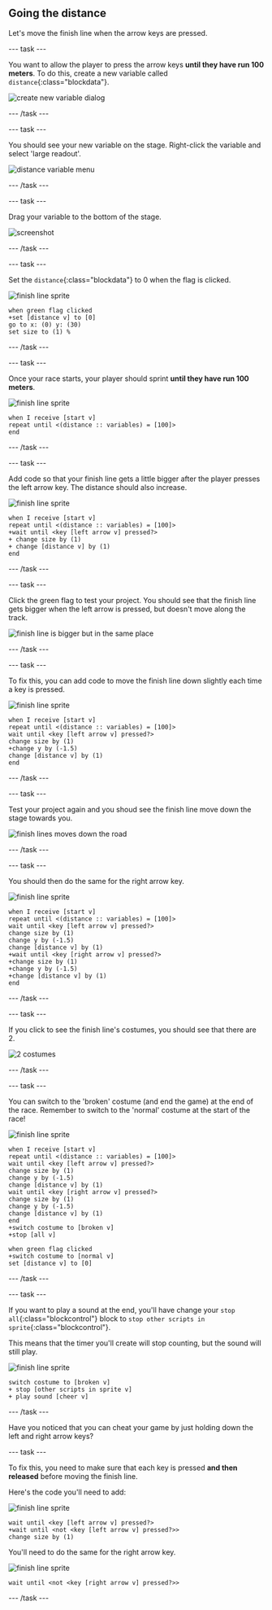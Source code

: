 ## Going the distance

Let's move the finish line when the arrow keys are pressed.

--- task ---

You want to allow the player to press the arrow keys __until they have run 100 meters__. To do this, create a new variable called `distance`{:class="blockdata"}.

![create new variable dialog](images/sprint-distance-create.png)

--- /task ---

--- task ---

You should see your new variable on the stage. Right-click the variable and select 'large readout'.

![distance variable menu](images/sprint-distance-dispaly.png)

--- /task ---

--- task ---

Drag your variable to the bottom of the stage.

![screenshot](images/sprint-distance-drag.png)

--- /task ---

--- task ---

Set the `distance`{:class="blockdata"} to 0 when the flag is clicked.

![finish line sprite](images/finish-line-sprite.png)

```blocks
when green flag clicked
+set [distance v] to [0]
go to x: (0) y: (30)
set size to (1) %
```

--- /task ---

--- task ---

Once your race starts, your player should sprint __until they have run 100 meters__.

![finish line sprite](images/finish-line-sprite.png)

```blocks
when I receive [start v]
repeat until <(distance :: variables) = [100]>
end 
```

--- /task ---

--- task ---

Add code so that your finish line gets a little bigger after the player presses the left arrow key. The distance should also increase.

![finish line sprite](images/finish-line-sprite.png)

```blocks
when I receive [start v]
repeat until <(distance :: variables) = [100]>
+wait until <key [left arrow v] pressed?>
+ change size by (1)
+ change [distance v] by (1)
end 
```

--- /task ---

--- task ---

Click the green flag to test your project. You should see that the finish line gets bigger when the left arrow is pressed, but doesn't move along the track.

![finish line is bigger but in the same place](images/sprint-line-bug.png)

--- /task ---

--- task ---

To fix this, you can add code to move the finish line down slightly each time a key is pressed.

![finish line sprite](images/finish-line-sprite.png)

```blocks
when I receive [start v]
repeat until <(distance :: variables) = [100]>
wait until <key [left arrow v] pressed?>
change size by (1)
+change y by (-1.5)
change [distance v] by (1)
end 
```

--- /task ---

--- task ---

Test your project again and you shoud see the finish line move down the stage towards you.

![finish lines moves down the road](images/sprint-line-fix-test.png)

--- /task ---

--- task ---

You should then do the same for the right arrow key.

![finish line sprite](images/finish-line-sprite.png)

```blocks
when I receive [start v]
repeat until <(distance :: variables) = [100]>
wait until <key [left arrow v] pressed?>
change size by (1)
change y by (-1.5)
change [distance v] by (1)
+wait until <key [right arrow v] pressed?>
+change size by (1)
+change y by (-1.5)
+change [distance v] by (1)
end 
```

--- /task ---

--- task ---

If you click to see the finish line's costumes, you should see that there are 2.

![2 costumes](images/sprint-line-costumes.png)

--- /task ---

--- task ---

You can switch to the 'broken' costume (and end the game) at the end of the race. Remember to switch to the 'normal' costume at the start of the race!

![finish line sprite](images/finish-line-sprite.png)

```blocks
when I receive [start v]
repeat until <(distance :: variables) = [100]>
wait until <key [left arrow v] pressed?>
change size by (1)
change y by (-1.5)
change [distance v] by (1)
wait until <key [right arrow v] pressed?>
change size by (1)
change y by (-1.5)
change [distance v] by (1)
end 
+switch costume to [broken v]
+stop [all v]
```

```blocks
when green flag clicked
+switch costume to [normal v]
set [distance v] to [0]
```

--- /task ---

--- task ---

If you want to play a sound at the end, you'll have change your `stop all`{:class="blockcontrol"} block to `stop other scripts in sprite`{:class="blockcontrol"}.

This means that the timer you'll create will stop counting, but the sound will still play.

![finish line sprite](images/finish-line-sprite.png)

```blocks
switch costume to [broken v]
+ stop [other scripts in sprite v]
+ play sound [cheer v]
```

--- /task ---

Have you noticed that you can cheat your game by just holding down the left and right arrow keys?

--- task ---

To fix this, you need to make sure that each key is pressed __and then released__ before moving the finish line.

Here's the code you'll need to add:

![finish line sprite](images/finish-line-sprite.png)

```blocks
wait until <key [left arrow v] pressed?>
+wait until <not <key [left arrow v] pressed?>>
change size by (1)
```

You'll need to do the same for the right arrow key.

![finish line sprite](images/finish-line-sprite.png)

```blocks
wait until <not <key [right arrow v] pressed?>>
```

--- /task ---
